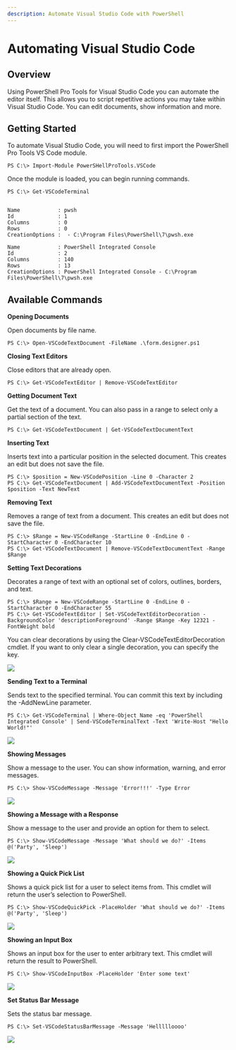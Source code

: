 ```yaml
---
description: Automate Visual Studio Code with PowerShell
---
```


# Automating Visual Studio Code

## Overview

Using PowerShell Pro Tools for Visual Studio Code you can automate the editor itself. This allows you to script repetitive actions you may take within Visual Studio Code. You can edit documents, show information and more.&#x20;

## Getting Started

To automate Visual Studio Code, you will need to first import the PowerShell Pro Tools VS Code module.

```
PS C:\> Import-Module PowerSHellProTools.VSCode
```

Once the module is loaded, you can begin running commands.&#x20;

```
PS C:\> Get-VSCodeTerminal


Name            : pwsh
Id              : 1
Columns         : 0
Rows            : 0
CreationOptions :  - C:\Program Files\PowerShell\7\pwsh.exe

Name            : PowerShell Integrated Console
Id              : 2
Columns         : 140
Rows            : 13
CreationOptions : PowerShell Integrated Console - C:\Program Files\PowerShell\7\pwsh.exe
```

## Available Commands

**Opening Documents**&#x20;

Open documents by file name.

```
PS C:\> Open-VSCodeTextDocument -FileName .\form.designer.ps1
```

**Closing Text Editors**

Close editors that are already open.

```
PS C:\> Get-VSCodeTextEditor | Remove-VSCodeTextEditor
```

**Getting Document Text**

Get the text of a document. You can also pass in a range to select only a partial section of the text.

```
PS C:\> Get-VSCodeTextDocument | Get-VSCodeTextDocumentText
```

**Inserting Text**

Inserts text into a particular position in the selected document. This creates an edit but does not save the file.

```
PS C:\> $position = New-VSCodePosition -Line 0 -Character 2
PS C:\> Get-VSCodeTextDocument | Add-VSCodeTextDocumentText -Position $position -Text NewText
```

**Removing Text**

Removes a range of text from a document. This creates an edit but does not save the file.

```
PS C:\> $Range = New-VSCodeRange -StartLine 0 -EndLine 0 -StartCharacter 0 -EndCharacter 10
PS C:\> Get-VSCodeTextDocument | Remove-VSCodeTextDocumentText -Range $Range
```

**Setting Text Decorations**

Decorates a range of text with an optional set of colors, outlines, borders, and text.

```
PS C:\> $Range = New-VSCodeRange -StartLine 0 -EndLine 0 -StartCharacter 0 -EndCharacter 55
PS C:\> Get-VSCodeTextEditor | Set-VSCodeTextEditorDecoration -BackgroundColor 'descriptionForeground' -Range $Range -Key 12321 -FontWeight bold
```

You can clear decorations by using the Clear-VSCodeTextEditorDecoration cmdlet. If you want to only clear a single decoration, you can specify the key.

[![](https://i1.wp.com/ironmansoftware.com/wp-content/uploads/2020/04/decoration.png?resize=669%2C155\&ssl=1)](https://i1.wp.com/ironmansoftware.com/wp-content/uploads/2020/04/decoration.png?ssl=1)

**Sending Text to a Terminal**

Sends text to the specified terminal. You can commit this text by including the -AddNewLine parameter.

```
PS C:\> Get-VSCodeTerminal | Where-Object Name -eq 'PowerShell Integrated Console' | Send-VSCodeTerminalText -Text 'Write-Host "Hello World!"'
```

[![](https://i2.wp.com/ironmansoftware.com/wp-content/uploads/2020/04/sendtext.png?resize=1260%2C82\&ssl=1)](https://i2.wp.com/ironmansoftware.com/wp-content/uploads/2020/04/sendtext.png?ssl=1)

**Showing Messages**

Show a message to the user. You can show information, warning, and error messages.

```
PS C:\> Show-VSCodeMessage -Message 'Error!!!' -Type Error
```

[![](https://i2.wp.com/ironmansoftware.com/wp-content/uploads/2020/04/error.png?resize=609%2C89\&ssl=1)](https://i2.wp.com/ironmansoftware.com/wp-content/uploads/2020/04/error.png?ssl=1)

**Showing a Message with a Response**

Show a message to the user and provide an option for them to select.

```
PS C:\> Show-VSCodeMessage -Message 'What should we do?' -Items @('Party', 'Sleep')
```

[![](https://i0.wp.com/ironmansoftware.com/wp-content/uploads/2020/04/showmessagewithoptions.png?resize=589%2C129\&ssl=1)](https://i0.wp.com/ironmansoftware.com/wp-content/uploads/2020/04/showmessagewithoptions.png?ssl=1)

**Showing a Quick Pick List**

Shows a quick pick list for a user to select items from. This cmdlet will return the user’s selection to PowerShell.

```
PS C:\> Show-VSCodeQuickPick -PlaceHolder 'What should we do?' -Items @('Party', 'Sleep')
```

[![](https://i0.wp.com/ironmansoftware.com/wp-content/uploads/2020/04/quicklist.png?resize=800%2C166\&ssl=1)](https://i0.wp.com/ironmansoftware.com/wp-content/uploads/2020/04/quicklist.png?ssl=1)

**Showing an Input Box**

Shows an input box for the user to enter arbitrary text. This cmdlet will return the result to PowerShell.

```
PS C:\> Show-VSCodeInputBox -PlaceHolder 'Enter some text'
```

[![](https://i1.wp.com/ironmansoftware.com/wp-content/uploads/2020/04/inputbox.png?resize=815%2C124\&ssl=1)](https://i1.wp.com/ironmansoftware.com/wp-content/uploads/2020/04/inputbox.png?ssl=1)

**Set Status Bar Message**

Sets the status bar message.

```
PS C:\> Set-VSCodeStatusBarMessage -Message 'Hellllloooo'
```

[![](https://i0.wp.com/ironmansoftware.com/wp-content/uploads/2020/04/statusbar.png?resize=797%2C100\&ssl=1)](https://i0.wp.com/ironmansoftware.com/wp-content/uploads/2020/04/statusbar.png?ssl=1)
